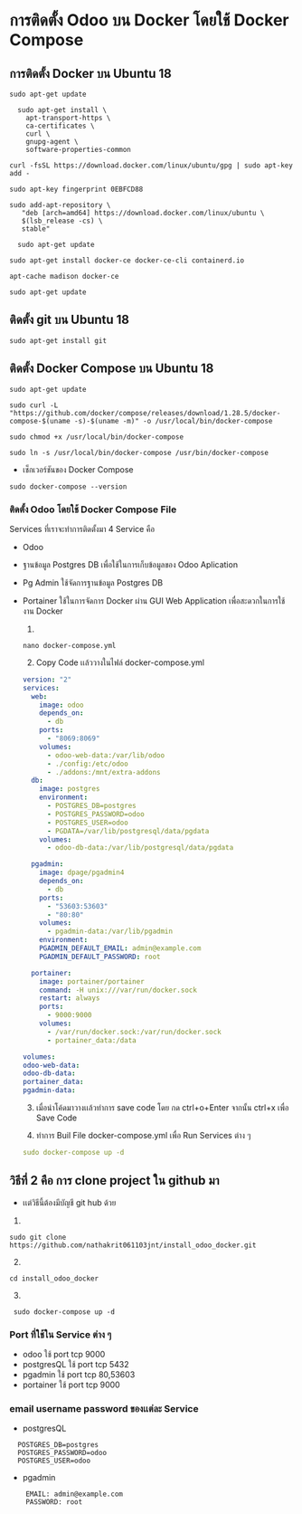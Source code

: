 # การติดตั้ง Odoo บน Docker โดยใช้ Docker Compose

## การติดตั้ง Docker บน Ubuntu 18

```git
sudo apt-get update
```

```git
  sudo apt-get install \
    apt-transport-https \
    ca-certificates \
    curl \
    gnupg-agent \
    software-properties-common
```

```git
curl -fsSL https://download.docker.com/linux/ubuntu/gpg | sudo apt-key add -
```

```git
sudo apt-key fingerprint 0EBFCD88
```

```git
sudo add-apt-repository \
   "deb [arch=amd64] https://download.docker.com/linux/ubuntu \
   $(lsb_release -cs) \
   stable"
```

```git
  sudo apt-get update
```

```git
sudo apt-get install docker-ce docker-ce-cli containerd.io
```

```git
apt-cache madison docker-ce
```

```git
sudo apt-get update
```

## ติดตั้ง git บน Ubuntu 18

```git
sudo apt-get install git
```

## ติดตั้ง Docker Compose บน Ubuntu 18

```
sudo apt-get update
```

```
sudo curl -L "https://github.com/docker/compose/releases/download/1.28.5/docker-compose-$(uname -s)-$(uname -m)" -o /usr/local/bin/docker-compose
```

```
sudo chmod +x /usr/local/bin/docker-compose
```

```
sudo ln -s /usr/local/bin/docker-compose /usr/bin/docker-compose
```

- เช็กเวอร์ชันของ Docker Compose

```
sudo docker-compose --version
```

### ติดตั้ง Odoo โดยใช้ Docker Compose File

Services ที่เราจะทำการติดตั้งมา 4 Service คือ

- Odoo
- ฐานข้อมูล Postgres DB เพื่อใช้ในการเก็บข้อมูลของ Odoo Aplication
- Pg Admin ใช้จัดการฐานข้อมูล Postgres DB
- Portainer ใช้ในการจัดการ Docker ผ่าน GUI Web Application เพื่อสะดวกในการใช้งาน Docker

  1.

  ```
  nano docker-compose.yml
  ```

  2. Copy Code เเล้ววางในไฟล์ docker-compose.yml

  ```yml
  version: "2"
  services:
    web:
      image: odoo
      depends_on:
        - db
      ports:
        - "8069:8069"
      volumes:
        - odoo-web-data:/var/lib/odoo
        - ./config:/etc/odoo
        - ./addons:/mnt/extra-addons
    db:
      image: postgres
      environment:
        - POSTGRES_DB=postgres
        - POSTGRES_PASSWORD=odoo
        - POSTGRES_USER=odoo
        - PGDATA=/var/lib/postgresql/data/pgdata
      volumes:
        - odoo-db-data:/var/lib/postgresql/data/pgdata

    pgadmin:
      image: dpage/pgadmin4
      depends_on:
        - db
      ports:
        - "53603:53603"
        - "80:80"
      volumes:
        - pgadmin-data:/var/lib/pgadmin
      environment:
      PGADMIN_DEFAULT_EMAIL: admin@example.com
      PGADMIN_DEFAULT_PASSWORD: root

    portainer:
      image: portainer/portainer
      command: -H unix:///var/run/docker.sock
      restart: always
      ports:
        - 9000:9000
      volumes:
        - /var/run/docker.sock:/var/run/docker.sock
        - portainer_data:/data

  volumes:
  odoo-web-data:
  odoo-db-data:
  portainer_data:
  pgadmin-data:
  ```

  3.  เมื่อนำโค้ดมาวางเเล้วทำการ save code โดย กด ctrl+o+Enter จากนั้น ctrl+x เพื่อ Save Code

  4.  ทำการ Buil File docker-compose.yml เพื่อ Run Services ต่าง ๆ

  ```yml
  sudo docker-compose up -d
  ```

## วิธีที่ 2 คือ การ clone project ใน github มา

- เเต่วิธีนี้ต้องมีบัญชี git hub ด้วย

1.

```
sudo git clone https://github.com/nathakrit061103jnt/install_odoo_docker.git
```

2.

```
cd install_odoo_docker
```

3.

```
 sudo docker-compose up -d
```

### Port ที่ใช้ใน Service ต่าง ๆ

- odoo ใช้ port tcp 9000
- postgresQL ใช้ port tcp 5432
- pgadmin ใช้ port tcp 80,53603
- portainer ใช้ port tcp 9000

### email username password ของเเต่ละ Service

- postgresQL

```
  POSTGRES_DB=postgres
  POSTGRES_PASSWORD=odoo
  POSTGRES_USER=odoo
```

- pgadmin

```
    EMAIL: admin@example.com
    PASSWORD: root
```
